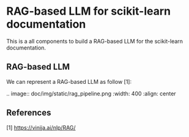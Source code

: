 # RAG-based LLM for scikit-learn documentation

This is a all components to build a RAG-based LLM for the scikit-learn documentation.

## RAG-based LLM

We can represent a RAG-based LLM as follow [1]:

.. image:: doc/img/static/rag_pipeline.png
    :width: 400
    :align: center


## References

[1] https://vinija.ai/nlp/RAG/
